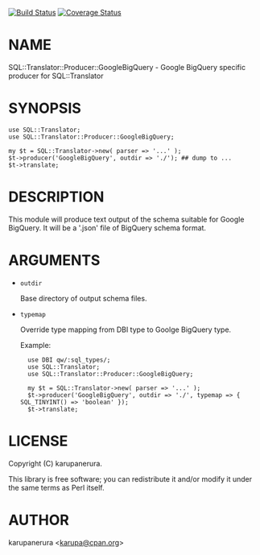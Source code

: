 [![Build Status](https://travis-ci.org/karupanerura/SQL-Translator-Producer-GoogleBigQuery.svg?branch=master)](https://travis-ci.org/karupanerura/SQL-Translator-Producer-GoogleBigQuery) [![Coverage Status](http://codecov.io/github/karupanerura/SQL-Translator-Producer-GoogleBigQuery/coverage.svg?branch=master)](https://codecov.io/github/karupanerura/SQL-Translator-Producer-GoogleBigQuery?branch=master)
# NAME

SQL::Translator::Producer::GoogleBigQuery - Google BigQuery specific producer for SQL::Translator

# SYNOPSIS

    use SQL::Translator;
    use SQL::Translator::Producer::GoogleBigQuery;

    my $t = SQL::Translator->new( parser => '...' );
    $t->producer('GoogleBigQuery', outdir => './'); ## dump to ...
    $t->translate;

# DESCRIPTION

This module will produce text output of the schema suitable for Google BigQuery.
It will be a '.json' file of BigQuery schema format.

# ARGUMENTS

- `outdir`

    Base directory of output schema files.

- `typemap`

    Override type mapping from DBI type to Goolge BigQuery type.

    Example:

        use DBI qw/:sql_types/;
        use SQL::Translator;
        use SQL::Translator::Producer::GoogleBigQuery;

        my $t = SQL::Translator->new( parser => '...' );
        $t->producer('GoogleBigQuery', outdir => './', typemap => { SQL_TINYINT() => 'boolean' });
        $t->translate;

# LICENSE

Copyright (C) karupanerura.

This library is free software; you can redistribute it and/or modify
it under the same terms as Perl itself.

# AUTHOR

karupanerura &lt;karupa@cpan.org>
